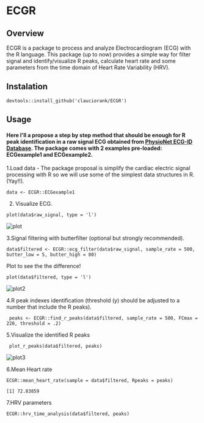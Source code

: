 # ECGR

## Overview

ECGR is a package to process and analyze Electrocardiogram (ECG) with the R language. 
This package (up to now) provides a simple way for filter signal and identify/visualize 
R peaks, calculate heart rate and some parameters from the time domain of Heart Rate Variability (HRV).

## Instalation 

```devtools::install_github('clauciorank/ECGR')```

## Usage

#### Here I'll a propose a step by step method that should be enough for R peak identification in a raw signal ECG obtained from [PhysioNet ECG-ID Database](https://physionet.org/content/ecgiddb/1.0.0/). The package comes with 2 examples pre-loaded: **ECGexample1** and **ECGexample2**.  





1.Load data - The package proposal is simplify the cardiac electric signal processing with R
so we will use some of the simplest data structures in R. (Yay!!).

``` data <- ECGR::ECGexample1 ```

2. Visualize ECG.

```plot(data$raw_signal, type = 'l')```


![plot](https://github.com/clauciorank/ECGR/blob/main/misc/image_raw.jpg?raw=true)


3.Signal filtering with butterfilter (optional but strongly recommended).


```data$filtered <- ECGR::ecg_filter(data$raw_signal, sample_rate = 500, butter_low = 5, butter_high = 80)```


Plot to see the the difference!


```plot(data$filtered, type = 'l')```


![plot2](https://github.com/clauciorank/ECGR/blob/main/misc/image_filtered.jpg?raw=true)


4.R peak indexes identification (threshold (y) should be adjusted to a number that include the R peaks).


``` peaks <- ECGR::find_r_peaks(data$filtered, sample_rate = 500, FCmax = 220, threshold = .2)```


5.Visualize the identified R peaks


``` plot_r_peaks(data$filtered, peaks)```


![plot3](https://github.com/clauciorank/ECGR/blob/main/misc/Rpeaks.jpg?raw=true)


6.Mean Heart rate


```ECGR::mean_heart_rate(sample = data$filtered, Rpeaks = peaks)```


```[1] 72.83859```


7.HRV parameters


```ECGR::hrv_time_analysis(data$filtered, peaks)```



